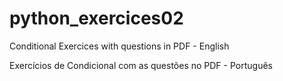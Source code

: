 # python_exercices02

Conditional Exercices with questions in PDF - English

Exercícios de Condicional com as questões no PDF - Português 
